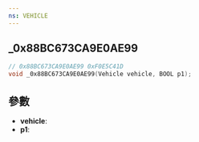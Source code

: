 ```yaml
---
ns: VEHICLE
---
```

## _0x88BC673CA9E0AE99

```c
// 0x88BC673CA9E0AE99 0xF0E5C41D
void _0x88BC673CA9E0AE99(Vehicle vehicle, BOOL p1);
```


## 參數
* **vehicle**: 
* **p1**: 

